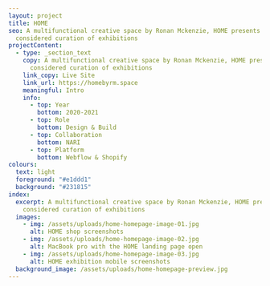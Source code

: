 ```yaml
---
layout: project
title: HOME
seo: A multifunctional creative space by Ronan Mckenzie, HOME presents a
  considered curation of exhibitions
projectContent:
  - type: _section_text
    copy: A multifunctional creative space by Ronan Mckenzie, HOME presents a
      considered curation of exhibitions
    link_copy: Live Site
    link_url: https://homebyrm.space
    meaningful: Intro
    info:
      - top: Year
        bottom: 2020-2021
      - top: Role
        bottom: Design & Build
      - top: Collaboration
        bottom: NARI
      - top: Platform
        bottom: Webflow & Shopify
colours:
  text: light
  foreground: "#e1ddd1"
  background: "#231815"
index:
  excerpt: A multifunctional creative space by Ronan Mckenzie, HOME presents a
    considered curation of exhibitions
  images:
    - img: /assets/uploads/home-homepage-image-01.jpg
      alt: HOME shop screenshots
    - img: /assets/uploads/home-homepage-image-02.jpg
      alt: MacBook pro with the HOME landing page open
    - img: /assets/uploads/home-homepage-image-03.jpg
      alt: HOME exhibition mobile screenshots
  background_image: /assets/uploads/home-homepage-preview.jpg
---
```

